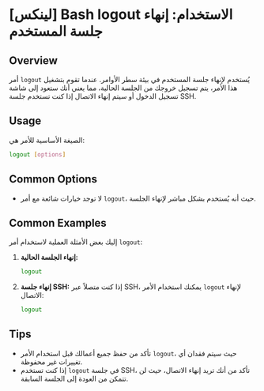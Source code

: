 # [لينكس] Bash logout الاستخدام: إنهاء جلسة المستخدم

## Overview
أمر `logout` يُستخدم لإنهاء جلسة المستخدم في بيئة سطر الأوامر. عندما تقوم بتشغيل هذا الأمر، يتم تسجيل خروجك من الجلسة الحالية، مما يعني أنك ستعود إلى شاشة تسجيل الدخول أو سيتم إنهاء الاتصال إذا كنت تستخدم جلسة SSH.

## Usage
الصيغة الأساسية للأمر هي:

```bash
logout [options]
```

## Common Options
- لا توجد خيارات شائعة مع أمر `logout`، حيث أنه يُستخدم بشكل مباشر لإنهاء الجلسة.

## Common Examples
إليك بعض الأمثلة العملية لاستخدام أمر `logout`:

1. **إنهاء الجلسة الحالية:**
   ```bash
   logout
   ```

2. **إنهاء جلسة SSH:**
   إذا كنت متصلاً عبر SSH، يمكنك استخدام الأمر `logout` لإنهاء الاتصال:
   ```bash
   logout
   ```

## Tips
- تأكد من حفظ جميع أعمالك قبل استخدام الأمر `logout`، حيث سيتم فقدان أي تغييرات غير محفوظة.
- إذا كنت تستخدم `logout` في جلسة SSH، تأكد من أنك تريد إنهاء الاتصال، حيث لن تتمكن من العودة إلى الجلسة السابقة.
